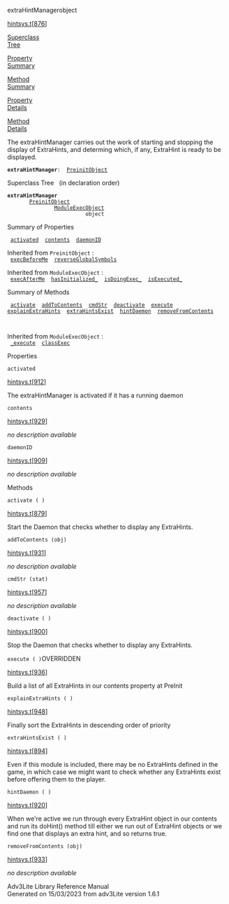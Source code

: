 ---
---
<span class="title">extraHintManager</span><span class="type">object</span>

[hintsys.t](../file/hintsys.t.html)\[[876](../source/hintsys.t.html#876)\]

[Superclass  
Tree](#_SuperClassTree_)

[Property  
Summary](#_PropSummary_)

[Method  
Summary](#_MethodSummary_)

[Property  
Details](#_Properties_)

[Method  
Details](#_Methods_)

<div class="fdesc">

The extraHintManager carries out the work of starting and stopping the
display of ExtraHints, and determing which, if any, ExtraHint is ready
to be displayed.

**`extraHintManager`**` :   `[`PreinitObject`](../object/PreinitObject.html)

</div>

<span id="_SuperClassTree_"></span>

<div class="mjhd">

<span class="hdln">Superclass Tree</span>   (in declaration order)

</div>

**`extraHintManager`**  
`         `[`PreinitObject`](../object/PreinitObject.html)  
`                 `[`ModuleExecObject`](../object/ModuleExecObject.html)  
`                         object`  
<span id="_PropSummary_"></span>

<div class="mjhd">

<span class="hdln">Summary of Properties</span>  

</div>

` `[`activated`](#activated)`  `[`contents`](#contents)`  `[`daemonID`](#daemonID)`  `

Inherited from `PreinitObject` :  
` `[`execBeforeMe`](../object/PreinitObject.html#execBeforeMe)`  `[`reverseGlobalSymbols`](../object/PreinitObject.html#reverseGlobalSymbols)`  `

Inherited from `ModuleExecObject` :  
` `[`execAfterMe`](../object/ModuleExecObject.html#execAfterMe)`  `[`hasInitialized_`](../object/ModuleExecObject.html#hasInitialized_)`  `[`isDoingExec_`](../object/ModuleExecObject.html#isDoingExec_)`  `[`isExecuted_`](../object/ModuleExecObject.html#isExecuted_)`  `

<span id="_MethodSummary_"></span>

<div class="mjhd">

<span class="hdln">Summary of Methods</span>  

</div>

` `[`activate`](#activate)`  `[`addToContents`](#addToContents)`  `[`cmdStr`](#cmdStr)`  `[`deactivate`](#deactivate)`  `[`execute`](#execute)`  `[`explainExtraHints`](#explainExtraHints)`  `[`extraHintsExist`](#extraHintsExist)`  `[`hintDaemon`](#hintDaemon)`  `[`removeFromContents`](#removeFromContents)`  `

` `

Inherited from `ModuleExecObject` :  
` `[`_execute`](../object/ModuleExecObject.html#_execute)`  `[`classExec`](../object/ModuleExecObject.html#classExec)`  `

<span id="_Properties_"></span>

<div class="mjhd">

<span class="hdln">Properties</span>  

</div>

<span id="activated"></span>

`activated`

[hintsys.t](../file/hintsys.t.html)\[[912](../source/hintsys.t.html#912)\]

<div class="desc">

The extraHintManager is activated if it has a running daemon

</div>

<span id="contents"></span>

`contents`

[hintsys.t](../file/hintsys.t.html)\[[929](../source/hintsys.t.html#929)\]

<div class="desc">

*no description available*

</div>

<span id="daemonID"></span>

`daemonID`

[hintsys.t](../file/hintsys.t.html)\[[909](../source/hintsys.t.html#909)\]

<div class="desc">

*no description available*

</div>

<span id="_Methods_"></span>

<div class="mjhd">

<span class="hdln">Methods</span>  

</div>

<span id="activate"></span>

`activate ( )`

[hintsys.t](../file/hintsys.t.html)\[[879](../source/hintsys.t.html#879)\]

<div class="desc">

Start the Daemon that checks whether to display any ExtraHints.

</div>

<span id="addToContents"></span>

`addToContents (obj)`

[hintsys.t](../file/hintsys.t.html)\[[931](../source/hintsys.t.html#931)\]

<div class="desc">

*no description available*

</div>

<span id="cmdStr"></span>

`cmdStr (stat)`

[hintsys.t](../file/hintsys.t.html)\[[957](../source/hintsys.t.html#957)\]

<div class="desc">

*no description available*

</div>

<span id="deactivate"></span>

`deactivate ( )`

[hintsys.t](../file/hintsys.t.html)\[[900](../source/hintsys.t.html#900)\]

<div class="desc">

Stop the Daemon that checks whether to display any ExtraHints.

</div>

<span id="execute"></span>

`execute ( )`<span class="rem">OVERRIDDEN</span>

[hintsys.t](../file/hintsys.t.html)\[[936](../source/hintsys.t.html#936)\]

<div class="desc">

Build a list of all ExtraHints in our contents property at PreInit

</div>

<span id="explainExtraHints"></span>

`explainExtraHints ( )`

[hintsys.t](../file/hintsys.t.html)\[[948](../source/hintsys.t.html#948)\]

<div class="desc">

Finally sort the ExtraHints in descending order of priority

</div>

<span id="extraHintsExist"></span>

`extraHintsExist ( )`

[hintsys.t](../file/hintsys.t.html)\[[894](../source/hintsys.t.html#894)\]

<div class="desc">

Even if this module is included, there may be no ExtraHints defined in
the game, in which case we might want to check whether any ExtraHints
exist before offering them to the player.

</div>

<span id="hintDaemon"></span>

`hintDaemon ( )`

[hintsys.t](../file/hintsys.t.html)\[[920](../source/hintsys.t.html#920)\]

<div class="desc">

When we're active we run through every ExtraHint object in our contents
and run its doHint() method till either we run out of ExtraHint objects
or we find one that displays an extra hint, and so returns true.

</div>

<span id="removeFromContents"></span>

`removeFromContents (obj)`

[hintsys.t](../file/hintsys.t.html)\[[933](../source/hintsys.t.html#933)\]

<div class="desc">

*no description available*

</div>

<div class="ftr">

Adv3Lite Library Reference Manual  
Generated on 15/03/2023 from adv3Lite version 1.6.1

</div>
